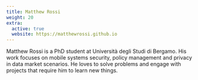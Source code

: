 ```yaml
---
title: Matthew Rossi
weight: 20
extra:
  active: true
  website: https://matthewrossi.github.io
---
```


Matthew Rossi is a PhD student at Università degli Studi di Bergamo. His work
focuses on mobile systems security, policy management and privacy in data market
scenarios. He loves to solve problems and engage with projects that require him
to learn new things.
